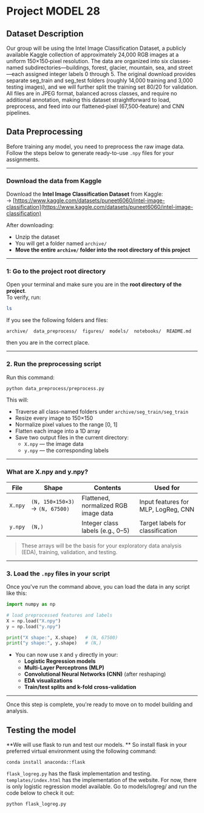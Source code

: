 # Project MODEL 28

## Dataset Description
Our group will be using the Intel Image Classification Dataset, a publicly available Kaggle collection of approximately 24,000 RGB images at a uniform 150×150‐pixel resolution. The data are organized into six classes‐named subdirectories—buildings, forest, glacier, mountain, sea, and street—each assigned integer labels 0 through 5. The original download provides separate seg_train and seg_test folders (roughly 14,000 training and 3,000 testing images), and we will further split the training set 80/20 for validation. All files are in JPEG format, balanced across classes, and require no additional annotation, making this dataset straightforward to load, preprocess, and feed into our flattened‐pixel (67,500‐feature) and CNN pipelines.

## Data Preprocessing

Before training any model, you need to preprocess the raw image data. Follow the steps below to generate ready-to-use `.npy` files for your assignments.

---

### Download the data from Kaggle

Download the **Intel Image Classification Dataset** from Kaggle:  
-> [https://www.kaggle.com/datasets/puneet6060/intel-image-classification](https://www.kaggle.com/datasets/puneet6060/intel-image-classification)

After downloading:
- Unzip the dataset
- You will get a folder named `archive/`
- **Move the entire `archive/` folder into the root directory of this project**

---

### 1: Go to the project root directory

Open your terminal and make sure you are in the **root directory of the project**.  
To verify, run:

```bash
ls
```

If you see the following folders and files:

```
archive/  data_preprocess/  figures/  models/  notebooks/  README.md
```

then you are in the correct place.

---

### 2. Run the preprocessing script

Run this command:

```bash
python data_preprocess/preprocess.py
```

This will:
- Traverse all class-named folders under `archive/seg_train/seg_train`
- Resize every image to 150×150
- Normalize pixel values to the range [0, 1]
- Flatten each image into a 1D array
- Save two output files in the current directory:
  - `X.npy` — the image data
  - `y.npy` — the corresponding labels

---

### What are X.npy and y.npy?

| File     | Shape                      | Contents                                  | Used for                             |
|----------|----------------------------|-------------------------------------------|--------------------------------------|
| `X.npy`  | `(N, 150×150×3)` → `(N, 67500)` | Flattened, normalized RGB image data     | Input features for MLP, LogReg, CNN  |
| `y.npy`  | `(N,)`                     | Integer class labels (e.g., 0–5)          | Target labels for classification     |

> These arrays will be the basis for your exploratory data analysis (EDA), training, validation, and testing.

---

### 3. Load the `.npy` files in your script

Once you've run the command above, you can load the data in any script like this:

```python
import numpy as np

# load preprocessed features and labels
X = np.load("X.npy")
y = np.load("y.npy")

print("X shape:", X.shape)   # (N, 67500)
print("y shape:", y.shape)   # (N,)
```

- You can now use `X` and `y` directly in your:
  - **Logistic Regression models**
  - **Multi-Layer Perceptrons (MLP)**
  - **Convolutional Neural Networks (CNN)** (after reshaping)
  - **EDA visualizations**
  - **Train/test splits and k-fold cross-validation**

---

Once this step is complete, you're ready to move on to model building and analysis.


## Testing the model
**We will use flask to run and test our models. **
So install flask in your preferred virtual environment using the following command:
```
conda install anaconda::flask
```
`flask_logreg.py` has the flask implementation and testing. `templates/index.html` has the implementation of the website.
For now, there is only logistic regression model available. Go to models/logreg/ and run the code below to check it out:
```
python flask_logreg.py
```